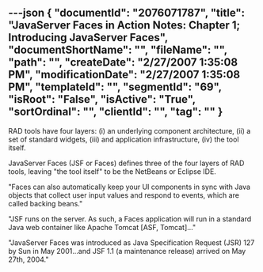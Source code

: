---json
{
  "documentId": "2076071787",
  "title": "JavaServer Faces in Action Notes: Chapter 1; Introducing JavaServer Faces",
  "documentShortName": "",
  "fileName": "",
  "path": "",
  "createDate": "2/27/2007 1:35:08 PM",
  "modificationDate": "2/27/2007 1:35:08 PM",
  "templateId": "",
  "segmentId": "69",
  "isRoot": "False",
  "isActive": "True",
  "sortOrdinal": "",
  "clientId": "",
  "tag": ""
}
---

RAD tools have four layers: (i) an underlying component architecture, (ii) a set of standard widgets, (iii) and application infrastructure, (iv) the tool itself.

JavaServer Faces (JSF or Faces) defines three of the four layers of RAD tools, leaving &quot;the tool itself&quot; to be the NetBeans or Eclipse IDE.

&quot;Faces can also automatically keep your UI components in sync with Java objects that collect user input values and respond to events, which are called backing beans.&quot;

&quot;JSF runs on the server. As such, a Faces application will run in a standard Java web container like Apache Tomcat [ASF, Tomcat]...&quot;

&quot;JavaServer Faces was introduced as Java Specification Request (JSR) 127 by Sun in May 2001...and JSF 1.1 (a maintenance release) arrived on May 27th, 2004.&quot;

